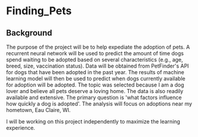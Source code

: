 # Finding_Pets

## Background

The purpose of the project will be to help expediate the adoption of pets. A recurrent neural network will be used to predict the amount of time dogs spend waiting to be adopted based on several characteristics (e.g., age, breed, size, vaccination status). Data will be obtained from PetFinder's API for dogs that have been adopted in the past year. The results of machine learning model will then be used to predict when dogs currently available for adoption will be adopted. The topic was selected because I am a dog lover and believe all pets deserve a loving home. The data is also readily available and extensive. The primary question is 'what factors influence how quickly a dog is adopted'. The analysis will focus on adoptions near my hometown, Eau Claire, WI.

I will be working on this project independently to maximize the learning experience.
